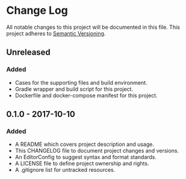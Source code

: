 # Change Log

All notable changes to this project will be documented in this file. This
project adheres to [Semantic Versioning](http://semver.org).

## Unreleased

### Added

  - Cases for the supporting files and build environment.
  - Gradle wrapper and build script for this project.
  - Dockerfile and docker-compose manifest for this project.

## 0.1.0 - 2017-10-10

### Added

  - A README which covers project description and usage.
  - This CHANGELOG file to document project changes and versions.
  - An EditorConfig to suggest syntax and format standards.
  - A LICENSE file to define project ownership and rights.
  - A .gitignore list for untracked resources.

